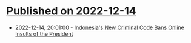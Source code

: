 # [Published on 2022-12-14](index.md)

* [2022-12-14, 20:01:00](https://news.slashdot.org/story/22/12/14/1810220/indonesias-new-criminal-code-bans-online-insults-of-the-president?utm_source=rss1.0mainlinkanon&utm_medium=feed) - [Indonesia's New Criminal Code Bans Online Insults of the President](https://news.slashdot.org/story/22/12/14/1810220/indonesias-new-criminal-code-bans-online-insults-of-the-president?utm_source=rss1.0mainlinkanon&utm_medium=feed)

